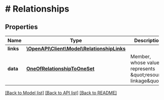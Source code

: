 # # Relationships

## Properties

Name | Type | Description | Notes
------------ | ------------- | ------------- | -------------
**links** | [**\OpenAPI\Client\Model\RelationshipLinks**](RelationshipLinks.md) |  | [optional]
**data** | [**OneOfRelationshipToOneSet**](OneOfRelationshipToOneSet.md) | Member, whose value represents \&quot;resource linkage\&quot;. |

[[Back to Model list]](../../README.md#models) [[Back to API list]](../../README.md#endpoints) [[Back to README]](../../README.md)
